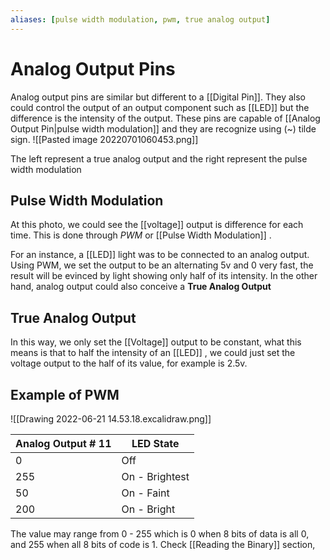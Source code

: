 ```yaml
---
aliases: [pulse width modulation, pwm, true analog output]
---
```


# Analog Output Pins
Analog output pins are similar but different to a [[Digital Pin]]. They also could control the output of an output component such as [[LED]] but the difference is the intensity of the output. These pins are capable of [[Analog Output Pin|pulse width modulation]] and they are recognize using (~) tilde sign.
![[Pasted image 20220701060453.png]]

The left represent a true analog output and the right represent the pulse width modulation

## Pulse Width Modulation
At this photo, we could see the [[voltage]] output is difference for each time. This is done through *PWM* or [[Pulse Width Modulation]] .

For an instance, a [[LED]] light was to be connected to an analog output. Using PWM, we set the output to be an alternating 5v and 0 very fast, the result will be evinced by light showing only half of its intensity.  In the other hand, analog output could also conceive a **True Analog Output**

## True Analog Output
In this way, we only set the [[Voltage]] output to be constant, what this means is that to half the intensity of an [[LED]] , we could just set the voltage output to the half of its value, for example is 2.5v.


## Example of PWM

![[Drawing 2022-06-21 14.53.18.excalidraw.png]]


| Analog Output # 11 | LED State      |
| ------------------ | -------------- |
| 0                  | Off            |
| 255                | On - Brightest |
| 50                 | On - Faint     |
| 200                | On - Bright    |
 
The value may range from 0 - 255 which is 0 when 8 bits of data is all 0, and 255 when all 8 bits of code is 1. Check [[Reading the Binary]] section, 

